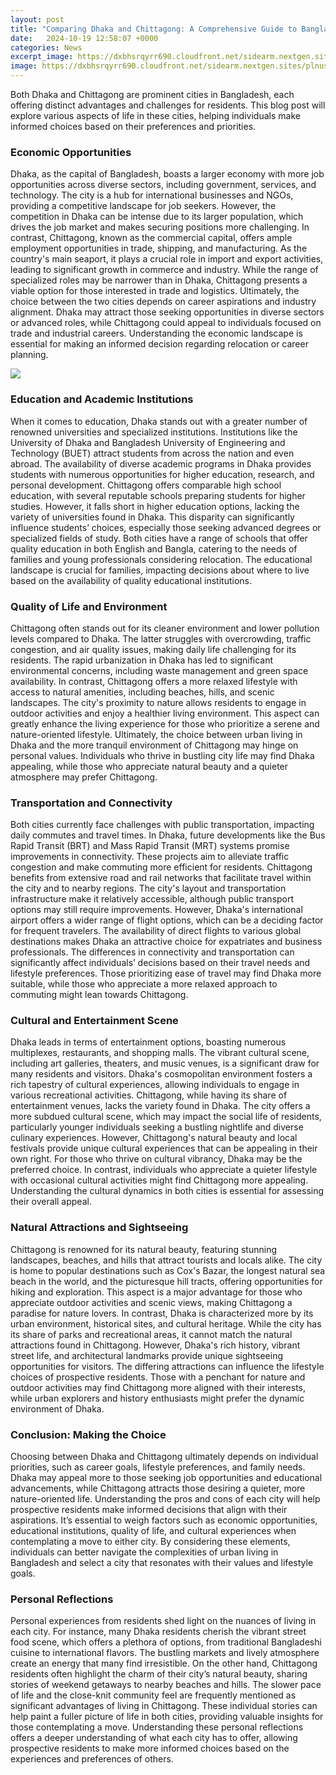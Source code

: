 ```yaml
---
layout: post
title: "Comparing Dhaka and Chittagong: A Comprehensive Guide to Bangladesh\u2019s Two Major Cities"
date:   2024-10-19 12:58:07 +0000
categories: News
excerpt_image: https://dxbhsrqyrr690.cloudfront.net/sidearm.nextgen.sites/plnusealions.com/images/responsive_2023/default_image.png
image: https://dxbhsrqyrr690.cloudfront.net/sidearm.nextgen.sites/plnusealions.com/images/responsive_2023/default_image.png
---
```


Both Dhaka and Chittagong are prominent cities in Bangladesh, each offering distinct advantages and challenges for residents. This blog post will explore various aspects of life in these cities, helping individuals make informed choices based on their preferences and priorities.
### Economic Opportunities
Dhaka, as the capital of Bangladesh, boasts a larger economy with more job opportunities across diverse sectors, including government, services, and technology. The city is a hub for international businesses and NGOs, providing a competitive landscape for job seekers. However, the competition in Dhaka can be intense due to its larger population, which drives the job market and makes securing positions more challenging.
In contrast, Chittagong, known as the commercial capital, offers ample employment opportunities in trade, shipping, and manufacturing. As the country's main seaport, it plays a crucial role in import and export activities, leading to significant growth in commerce and industry. While the range of specialized roles may be narrower than in Dhaka, Chittagong presents a viable option for those interested in trade and logistics.
Ultimately, the choice between the two cities depends on career aspirations and industry alignment. Dhaka may attract those seeking opportunities in diverse sectors or advanced roles, while Chittagong could appeal to individuals focused on trade and industrial careers. Understanding the economic landscape is essential for making an informed decision regarding relocation or career planning.

![](https://dxbhsrqyrr690.cloudfront.net/sidearm.nextgen.sites/plnusealions.com/images/responsive_2023/default_image.png)
### Education and Academic Institutions
When it comes to education, Dhaka stands out with a greater number of renowned universities and specialized institutions. Institutions like the University of Dhaka and Bangladesh University of Engineering and Technology (BUET) attract students from across the nation and even abroad. The availability of diverse academic programs in Dhaka provides students with numerous opportunities for higher education, research, and personal development.
Chittagong offers comparable high school education, with several reputable schools preparing students for higher studies. However, it falls short in higher education options, lacking the variety of universities found in Dhaka. This disparity can significantly influence students’ choices, especially those seeking advanced degrees or specialized fields of study.
Both cities have a range of schools that offer quality education in both English and Bangla, catering to the needs of families and young professionals considering relocation. The educational landscape is crucial for families, impacting decisions about where to live based on the availability of quality educational institutions.
### Quality of Life and Environment
Chittagong often stands out for its cleaner environment and lower pollution levels compared to Dhaka. The latter struggles with overcrowding, traffic congestion, and air quality issues, making daily life challenging for its residents. The rapid urbanization in Dhaka has led to significant environmental concerns, including waste management and green space availability.
In contrast, Chittagong offers a more relaxed lifestyle with access to natural amenities, including beaches, hills, and scenic landscapes. The city's proximity to nature allows residents to engage in outdoor activities and enjoy a healthier living environment. This aspect can greatly enhance the living experience for those who prioritize a serene and nature-oriented lifestyle.
Ultimately, the choice between urban living in Dhaka and the more tranquil environment of Chittagong may hinge on personal values. Individuals who thrive in bustling city life may find Dhaka appealing, while those who appreciate natural beauty and a quieter atmosphere may prefer Chittagong.
### Transportation and Connectivity
Both cities currently face challenges with public transportation, impacting daily commutes and travel times. In Dhaka, future developments like the Bus Rapid Transit (BRT) and Mass Rapid Transit (MRT) systems promise improvements in connectivity. These projects aim to alleviate traffic congestion and make commuting more efficient for residents.
Chittagong benefits from extensive road and rail networks that facilitate travel within the city and to nearby regions. The city's layout and transportation infrastructure make it relatively accessible, although public transport options may still require improvements.
However, Dhaka's international airport offers a wider range of flight options, which can be a deciding factor for frequent travelers. The availability of direct flights to various global destinations makes Dhaka an attractive choice for expatriates and business professionals.
The differences in connectivity and transportation can significantly affect individuals’ decisions based on their travel needs and lifestyle preferences. Those prioritizing ease of travel may find Dhaka more suitable, while those who appreciate a more relaxed approach to commuting might lean towards Chittagong.
### Cultural and Entertainment Scene
Dhaka leads in terms of entertainment options, boasting numerous multiplexes, restaurants, and shopping malls. The vibrant cultural scene, including art galleries, theaters, and music venues, is a significant draw for many residents and visitors. Dhaka's cosmopolitan environment fosters a rich tapestry of cultural experiences, allowing individuals to engage in various recreational activities.
Chittagong, while having its share of entertainment venues, lacks the variety found in Dhaka. The city offers a more subdued cultural scene, which may impact the social life of residents, particularly younger individuals seeking a bustling nightlife and diverse culinary experiences. However, Chittagong's natural beauty and local festivals provide unique cultural experiences that can be appealing in their own right.
For those who thrive on cultural vibrancy, Dhaka may be the preferred choice. In contrast, individuals who appreciate a quieter lifestyle with occasional cultural activities might find Chittagong more appealing. Understanding the cultural dynamics in both cities is essential for assessing their overall appeal.
### Natural Attractions and Sightseeing
Chittagong is renowned for its natural beauty, featuring stunning landscapes, beaches, and hills that attract tourists and locals alike. The city is home to popular destinations such as Cox's Bazar, the longest natural sea beach in the world, and the picturesque hill tracts, offering opportunities for hiking and exploration. This aspect is a major advantage for those who appreciate outdoor activities and scenic views, making Chittagong a paradise for nature lovers.
In contrast, Dhaka is characterized more by its urban environment, historical sites, and cultural heritage. While the city has its share of parks and recreational areas, it cannot match the natural attractions found in Chittagong. However, Dhaka's rich history, vibrant street life, and architectural landmarks provide unique sightseeing opportunities for visitors.
The differing attractions can influence the lifestyle choices of prospective residents. Those with a penchant for nature and outdoor activities may find Chittagong more aligned with their interests, while urban explorers and history enthusiasts might prefer the dynamic environment of Dhaka.
### Conclusion: Making the Choice
Choosing between Dhaka and Chittagong ultimately depends on individual priorities, such as career goals, lifestyle preferences, and family needs. Dhaka may appeal more to those seeking job opportunities and educational advancements, while Chittagong attracts those desiring a quieter, more nature-oriented life. 
Understanding the pros and cons of each city will help prospective residents make informed decisions that align with their aspirations. It’s essential to weigh factors such as economic opportunities, educational institutions, quality of life, and cultural experiences when contemplating a move to either city. 
By considering these elements, individuals can better navigate the complexities of urban living in Bangladesh and select a city that resonates with their values and lifestyle goals.
### Personal Reflections
Personal experiences from residents shed light on the nuances of living in each city. For instance, many Dhaka residents cherish the vibrant street food scene, which offers a plethora of options, from traditional Bangladeshi cuisine to international flavors. The bustling markets and lively atmosphere create an energy that many find irresistible.
On the other hand, Chittagong residents often highlight the charm of their city’s natural beauty, sharing stories of weekend getaways to nearby beaches and hills. The slower pace of life and the close-knit community feel are frequently mentioned as significant advantages of living in Chittagong.
These individual stories can help paint a fuller picture of life in both cities, providing valuable insights for those contemplating a move. Understanding these personal reflections offers a deeper understanding of what each city has to offer, allowing prospective residents to make more informed choices based on the experiences and preferences of others.